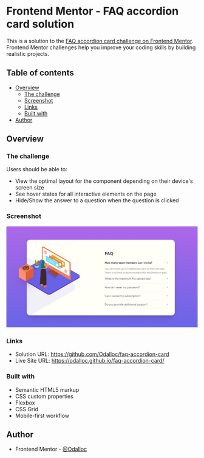 # Frontend Mentor - FAQ accordion card solution

This is a solution to the [FAQ accordion card challenge on Frontend Mentor](https://www.frontendmentor.io/challenges/faq-accordion-card-XlyjD0Oam). Frontend Mentor challenges help you improve your coding skills by building realistic projects.

## Table of contents

- [Overview](#overview)
  - [The challenge](#the-challenge)
  - [Screenshot](#screenshot)
  - [Links](#links)
  - [Built with](#built-with)
- [Author](#author)

## Overview

### The challenge

Users should be able to:

- View the optimal layout for the component depending on their device's screen size
- See hover states for all interactive elements on the page
- Hide/Show the answer to a question when the question is clicked

### Screenshot

![](./images/screenshot.png)

### Links

- Solution URL: https://github.com/Odalloc/faq-accordion-card
- Live Site URL: https://odalloc.github.io/faq-accordion-card/

### Built with

- Semantic HTML5 markup
- CSS custom properties
- Flexbox
- CSS Grid
- Mobile-first workflow

## Author

- Frontend Mentor - [@Odalloc](https://www.frontendmentor.io/profile/Odalloc)
